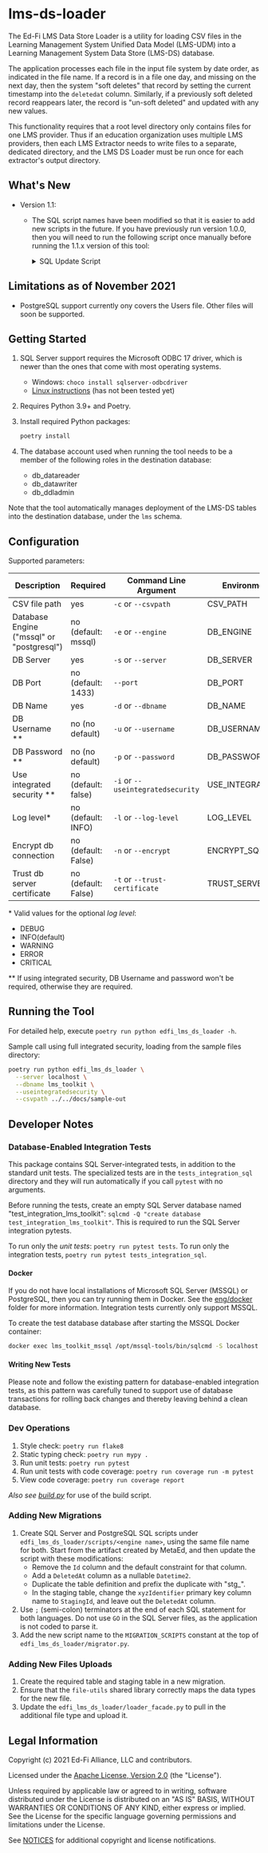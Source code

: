 # lms-ds-loader

The Ed-Fi LMS Data Store Loader is a utility for loading CSV files in the
Learning Management System Unified Data Model (LMS-UDM) into a Learning
Management System Data Store (LMS-DS) database.

The application processes each file in the input file system by date order, as
indicated in the file name. If a record is in a file one day, and missing on the
next day, then the system "soft deletes" that record by setting the current
timestamp into the `deletedat` column. Similarly, if a previously soft deleted record
reappears later, the record is "un-soft deleted" and updated with any new values.

This functionality requires that a root level directory only contains files for
one LMS provider. Thus if an education organization uses multiple LMS providers,
then each LMS Extractor needs to write files to a separate, dedicated directory,
and the LMS DS Loader must be run once for each extractor's output directory.

## What's New

* Version 1.1:
  * The SQL script names have been modified so that it is easier to add
    new scripts in the future. If you have previously run version 1.0.0,
    then you will need to run the following script once manually before
    running the 1.1.x version of this tool:

    <details>
    <summary>SQL Update Script</summary>
    <div>
    <code>
    update lms.MigrationJournal set script = '0001_initialize_lms_database' where script = 'initialize_lms_database';
    update lms.MigrationJournal set script = '0002_create_processed_files_table' where script = 'create_processed_files_table';
    update lms.MigrationJournal set script = '0003_create_user_tables' where script = 'create_user_tables';
    update lms.MigrationJournal set script = '0004_create_section_tables' where script = 'create_section_tables';
    update lms.MigrationJournal set script = '0005_create_assignment_tables' where script = 'create_assignment_tables';
    update lms.MigrationJournal set script = '0006_create_section_association_tables' where script = 'create_section_association_tables';
    update lms.MigrationJournal set script = '0007_create_assignment_submission_tables' where script = 'create_assignment_submission_tables';
    update lms.MigrationJournal set script = '0008_create_section_activity_tables' where script = 'create_section_activity_tables';
    update lms.MigrationJournal set script = '0009_create_system_activity_tables' where script = 'create_system_activity_tables';
    update lms.MigrationJournal set script = '0010_create_attendance_tables' where script = 'create_attendance_tables';
    update lms.MigrationJournal set script = '0011_remove_startdate_enddate_from_sectionassociation' where script = 'remove_startdate_enddate_from_sectionassociation';
    update lms.MigrationJournal set script = '0012_add_mapping_columns_for_edfi_student_and_section' where script = 'add_mapping_columns_for_edfi_student_and_section';
    </code>
    </div>
    </details>

## Limitations as of November 2021

* PostgreSQL support currently ony covers the Users file. Other files will soon be supported.

## Getting Started

1. SQL Server support requires the Microsoft ODBC 17 driver, which is newer than
   the ones that come with most operating systems.
   * Windows: `choco install sqlserver-odbcdriver`
   * [Linux
     instructions](https://docs.microsoft.com/en-us/sql/connect/odbc/linux-mac/installing-the-microsoft-odbc-driver-for-sql-server?view=sql-server-ver15)
     (has not been tested yet)
1. Requires Python 3.9+ and Poetry.
1. Install required Python packages:

   ```bash
   poetry install
   ```

1. The database account used when running the tool needs to be a member of the
   following roles in the destination database:

   * db_datareader
   * db_datawriter
   * db_ddladmin

Note that the tool automatically manages deployment of the LMS-DS tables into
the destination database, under the `lms` schema.

## Configuration

Supported parameters:

| Description                               | Required            | Command Line Argument             | Environment Variable     |
| ----------------------------------------- | ------------------- | --------------------------------- | ------------------------ |
| CSV file path                             | yes                 | `-c` or `--csvpath`               | CSV_PATH                 |
| Database Engine ("mssql" or "postgresql") | no (default: mssql) | `-e` or `--engine`                | DB_ENGINE                |
| DB Server                                 | yes                 | `-s` or `--server`                | DB_SERVER                |
| DB Port                                   | no (default: 1433)  | `--port`                          | DB_PORT                  |
| DB Name                                   | yes                 | `-d` or `--dbname`                | DB_NAME                  |
| DB Username **                            | no (no default)     | `-u` or `--username`              | DB_USERNAME              |
| DB Password **                            | no (no default)     | `-p` or `--password`              | DB_PASSWORD              |
| Use integrated security **                | no (default: false) | `-i` or `--useintegratedsecurity` | USE_INTEGRATED_SECURITY  |
| Log level*                                | no (default: INFO)  | `-l` or `--log-level`             | LOG_LEVEL                |
| Encrypt db connection                     | no (default: False) | `-n` or `--encrypt`               | ENCRYPT_SQL_CONNECTION   |
| Trust db server certificate               | no (default: False) | `-t` or `--trust-certificate`     | TRUST_SERVER_CERTIFICATE |

\* Valid values for the optional _log level_:

* DEBUG
* INFO(default)
* WARNING
* ERROR
* CRITICAL

\** If using integrated security, DB Username and password won't be required,
otherwise they are required.

## Running the Tool

For detailed help, execute `poetry run python edfi_lms_ds_loader -h`.

Sample call using full integrated security, loading from the sample files
directory:

```bash
poetry run python edfi_lms_ds_loader \
  --server localhost \
  --dbname lms_toolkit \
  --useintegratedsecurity \
  --csvpath ../../docs/sample-out
```

## Developer Notes

### Database-Enabled Integration Tests

This package contains SQL Server-integrated tests, in addition to the standard
unit tests. The specialized tests are in the `tests_integration_sql` directory
and they will run automatically if you call `pytest` with no arguments.

Before running the tests, create an empty SQL Server database named
"test_integration_lms_toolkit": `sqlcmd -Q "create database
test_integration_lms_toolkit"`. This is required to run the SQL Server
integration pytests.

To run only the _unit tests_: `poetry run pytest tests`. To run only the
integration tests, `poetry run pytest tests_integration_sql`.

#### Docker

If you do not have local installations of Microsoft SQL Server (MSSQL) or
PostgreSQL, then you can try running them in Docker. See the
[eng/docker](../../eng/docker/) folder for more information. Integration tests
currently only support MSSQL.

To create the test database database after starting the MSSQL Docker container:

```bash
docker exec lms_toolkit_mssql /opt/mssql-tools/bin/sqlcmd -S localhost -U SA -P '<a good password>' -Q 'create database test_integration_lms_toolkit'
```

#### Writing New Tests

Please note and follow the existing pattern for database-enabled integration
tests, as this pattern was carefully tuned to support use of database
transactions for rolling back changes and thereby leaving behind a clean
database.

### Dev Operations

1. Style check: `poetry run flake8`
1. Static typing check: `poetry run mypy .`
1. Run unit tests: `poetry run pytest`
1. Run unit tests with code coverage: `poetry run coverage run -m pytest`
1. View code coverage: `poetry run coverage report`

_Also see
[build.py](https://github.com/Ed-Fi-Exchange-OSS/LMS-Toolkit/blob/main/docs/build.md)_ for
use of the build script.

### Adding New Migrations

1. Create SQL Server and PostgreSQL SQL scripts under
   `edfi_lms_ds_loader/scripts/<engine name>`, using the same file name for
   both. Start from the artifact created by MetaEd, and then update the script
   with these modifications:
   * Remove the `Id` column and the default constraint for that column.
   * Add a `DeletedAt` column as a nullable `Datetime2`.
   * Duplicate the table definition and prefix the duplicate with "stg_".
   * In the staging table, change the `xyzIdentifier` primary key column name to
     `StagingId`, and leave out the `DeletedAt` column.
1. Use `;` (semi-colon) terminators at the end of each SQL statement for both
   languages. Do not use `GO` in the SQL Server files, as the application is not
   coded to parse it.
1. Add the new script name to the `MIGRATION_SCRIPTS` constant at the top of
   `edfi_lms_ds_loader/migrator.py`.

### Adding New Files Uploads

1. Create the required table and staging table in a new migration.
1. Ensure that the `file-utils` shared library correctly maps the data types for
   the new file.
1. Update the `edfi_lms_ds_loader/loader_facade.py` to pull in the additional
   file type and upload it.

## Legal Information

Copyright (c) 2021 Ed-Fi Alliance, LLC and contributors.

Licensed under the [Apache License, Version 2.0](https://github.com/Ed-Fi-Exchange-OSS/LMS-Toolkit/blob/main/LICENSE) (the "License").

Unless required by applicable law or agreed to in writing, software distributed
under the License is distributed on an "AS IS" BASIS, WITHOUT WARRANTIES OR
CONDITIONS OF ANY KIND, either express or implied. See the License for the
specific language governing permissions and limitations under the License.

See [NOTICES](https://github.com/Ed-Fi-Exchange-OSS/LMS-Toolkit/blob/main/NOTICES.md) for
additional copyright and license notifications.

